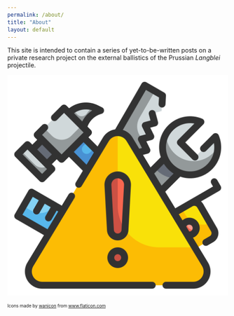 ```yaml
---
permalink: /about/
title: "About"
layout: default
---
```


This site is intended to contain a series of yet-to-be-written posts on a private research project on the external ballistics of the Prussian *Langblei* projectile. 

![under construction](./../assets/images/warning.png)
<div  style="font-size:10px">Icons made by <a href="https://www.flaticon.com/authors/wanicon" title="wanicon">wanicon</a> from <a href="https://www.flaticon.com/" title="Flaticon">www.flaticon.com</a></div>
